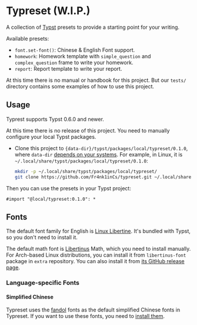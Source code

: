 # Typreset (W.I.P.)

A collection of [Typst](https://typst.app) presets to provide a starting point for your writing.

Available presets:

- `font.set-font()`: Chinese & English Font support.
- `homework`: Homework template with `simple_question` and `complex_question` frame to write your homework.
- `report`: Report template to write your report.

At this time there is no manual or handbook for this project. But our `tests/` directory contains some examples of how to use this project.

## Usage

Typrest supports Typst 0.6.0 and newer.

At this time there is no release of this project. You need to manually configure your local Typst packages.

- Clone this project to `{data-dir}/typst/packages/local/typreset/0.1.0`, where `data-dir` [depends on your systems](https://github.com/typst/packages#local-packages). For example, in Linux, it is `~/.local/share/typst/packages/local/typreset/0.1.0`:

  ```bash
  mkdir -p ~/.local/share/typst/packages/local/typreset/
  git clone https://github.com/Fr4nk1inCs/typreset.git ~/.local/share/typst/packages/local/typreset/0.1.0
  ```

Then you can use the presets in your Typst project:

```typ
#import "@local/typreset:0.1.0": *
```

## Fonts

The default font family for English is [Linux Libertine](https://linuxlibertine.sourceforge.net/Libertine-EN.html). It's bundled with Typst, so you don't need to install it.

The default math font is [Libertinus](https://github.com/alerque/libertinus) Math, which you need to install manually.
For Arch-based Linux distributions, you can install it from `libertinus-font`
package in `extra` repository. You can also install it from
[its GitHub release page](https://github.com/alerque/libertinus/releases).

### Language-specific Fonts

#### Simplified Chinese

Typreset uses the [fandol](https://ctan.org/pkg/fandol) fonts as the default simplified Chinese fonts in Typreset. If you want to use these fonts, you need to [install them](https://mirrors.ctan.org/fonts/fandol.zip).

